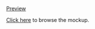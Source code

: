 [Preview](https://github.com/DanielRolfs/media/blob/main/book-a-lesson/readme.gif?raw=true)

[Click here](https://invis.io/8DQ6582GQWE#/270969937_Entdecken_Liste) to browse the mockup.

